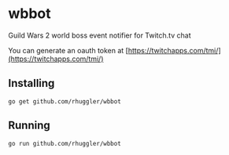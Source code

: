 # wbbot
Guild Wars 2 world boss event notifier for Twitch.tv chat

You can generate an oauth token at [https://twitchapps.com/tmi/](https://twitchapps.com/tmi/)

## Installing

`go get github.com/rhuggler/wbbot`

## Running

`go run github.com/rhuggler/wbbot`
